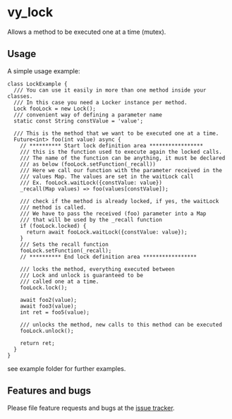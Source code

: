 # vy_lock

Allows a method to be executed one at a time (mutex).


## Usage

A simple usage example:

    class LockExample {
      /// You can use it easily in more than one method inside your classes.
      /// In this case you need a Locker instance per method.
      Lock fooLock = new Lock();
      /// convenient way of defining a parameter name
      static const String constValue = 'value';
    
      /// This is the method that we want to be executed one at a time.
      Future<int> foo(int value) async {
        // ********** Start lock definition area *****************
        /// this is the function used to execute again the locked calls.
        /// The name of the function can be anything, it must be declared
        /// as below (fooLock.setFunction(_recall))
        /// Here we call our function with the parameter received in the
        /// values Map. The values are set in the waitLock call
        /// Ex. fooLock.waitLock({constValue: value})
        _recall(Map values) => foo(values[constValue]);
    
        /// check if the method is already locked, if yes, the waitLock
        /// method is called.
        /// We have to pass the received (foo) parameter into a Map
        /// that will be used by the _recall function
        if (fooLock.locked) {
          return await fooLock.waitLock({constValue: value});
        }
        /// Sets the recall function
        fooLock.setFunction(_recall);
        // ********** End lock definition area *****************
    
        /// locks the method, everything executed between
        /// Lock and unlock is guaranteed to be
        /// called one at a time.
        fooLock.lock();
    
        await foo2(value);
        await foo3(value);
        int ret = foo5(value);
    
        /// unlocks the method, new calls to this method can be executed
        fooLock.unlock();
    
        return ret;
      }
    }


see example folder for further examples.

## Features and bugs

Please file feature requests and bugs at the [issue tracker][tracker].

[tracker]: https://github.com/giorgiofran/vy_lock/issues
